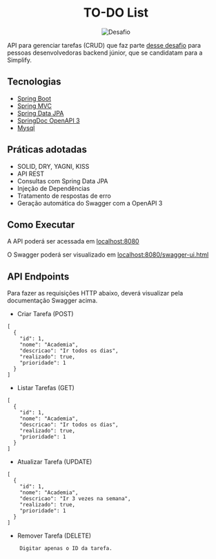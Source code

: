 <h1 align="center">
  TO-DO List
</h1>

<p align="center">
 <img src="https://img.shields.io/static/v1?label=Tipo&message=Desafio&color=8257E5&labelColor=000000" alt="Desafio" />
</p>

API para gerenciar tarefas (CRUD) que faz parte [desse desafio](https://github.com/simplify-liferay/desafio-junior-backend-simplify) para pessoas desenvolvedoras backend júnior, que se candidatam para a Simplify.


## Tecnologias

- [Spring Boot](https://spring.io/projects/spring-boot)
- [Spring MVC](https://docs.spring.io/spring-framework/reference/web/webmvc.html)
- [Spring Data JPA](https://spring.io/projects/spring-data-jpa)
- [SpringDoc OpenAPI 3](https://springdoc.org/v2/#spring-webflux-support)
- [Mysql](https://dev.mysql.com/downloads/)

## Práticas adotadas

- SOLID, DRY, YAGNI, KISS
- API REST
- Consultas com Spring Data JPA
- Injeção de Dependências
- Tratamento de respostas de erro
- Geração automática do Swagger com a OpenAPI 3

## Como Executar

A API poderá ser acessada em [localhost:8080](http://localhost:8080)

O Swagger poderá ser visualizado em [localhost:8080/swagger-ui.html](http://localhost:8080/swagger-ui.html)

## API Endpoints

Para fazer as requisições HTTP abaixo, deverá visualizar pela documentação Swagger acima.

- Criar Tarefa (POST)
```
[
  {
    "id": 1,
    "nome": "Academia",
    "descricao": "Ir todos os dias",
    "realizado": true,
    "prioridade": 1
  }
]
```

- Listar Tarefas (GET)
```
[
  {
    "id": 1,
    "nome": "Academia",
    "descricao": "Ir todos os dias",
    "realizado": true,
    "prioridade": 1
  }
]
```

- Atualizar Tarefa (UPDATE)
```
[
  {
    "id": 1,
    "nome": "Academia",
    "descricao": "Ir 3 vezes na semana",
    "realizado": true,
    "prioridade": 1
  }
]
```

- Remover Tarefa (DELETE)
```
    Digitar apenas o ID da tarefa.
```